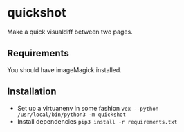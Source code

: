 # quickshot
Make a quick visualdiff between two pages.


## Requirements
You should have imageMagick installed.

## Installation
- Set up a virtuanenv in some fashion `vex --python /usr/local/bin/python3 -m quickshot`
- Install dependencies `pip3 install -r requirements.txt`
